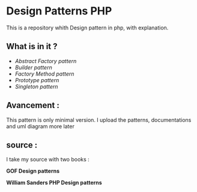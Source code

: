 # Design Patterns PHP

This is a repository whith Design pattern in php,
with explanation.

## What is in it ?

- *Abstract Factory pattern*
- *Builder pattern*
- *Factory Method pattern*
- *Prototype pattern*
- *Singleton pattern*

## Avancement :
This pattern is only minimal version.
I upload the patterns, documentations and uml diagram more later

## source :
I take my source with two books :

__GOF Design patterns__ 

__William Sanders PHP Design patterns__


